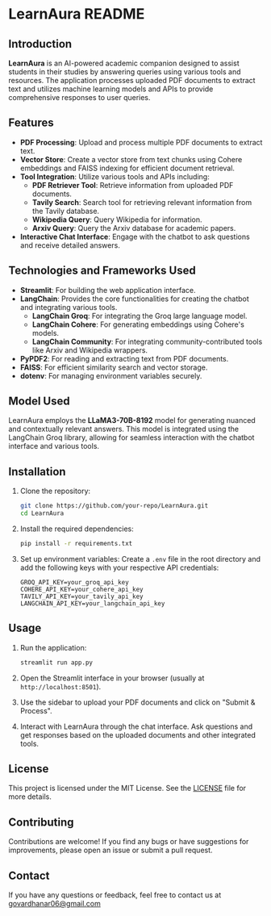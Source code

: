 # LearnAura README

## Introduction
**LearnAura** is an AI-powered academic companion designed to assist students in their studies by answering queries using various tools and resources. The application processes uploaded PDF documents to extract text and utilizes machine learning models and APIs to provide comprehensive responses to user queries.

## Features
- **PDF Processing**: Upload and process multiple PDF documents to extract text.
- **Vector Store**: Create a vector store from text chunks using Cohere embeddings and FAISS indexing for efficient document retrieval.
- **Tool Integration**: Utilize various tools and APIs including:
  - **PDF Retriever Tool**: Retrieve information from uploaded PDF documents.
  - **Tavily Search**: Search tool for retrieving relevant information from the Tavily database.
  - **Wikipedia Query**: Query Wikipedia for information.
  - **Arxiv Query**: Query the Arxiv database for academic papers.
- **Interactive Chat Interface**: Engage with the chatbot to ask questions and receive detailed answers.

## Technologies and Frameworks Used
- **Streamlit**: For building the web application interface.
- **LangChain**: Provides the core functionalities for creating the chatbot and integrating various tools.
  - **LangChain Groq**: For integrating the Groq large language model.
  - **LangChain Cohere**: For generating embeddings using Cohere's models.
  - **LangChain Community**: For integrating community-contributed tools like Arxiv and Wikipedia wrappers.
- **PyPDF2**: For reading and extracting text from PDF documents.
- **FAISS**: For efficient similarity search and vector storage.
- **dotenv**: For managing environment variables securely.

## Model Used
LearnAura employs the **LLaMA3-70B-8192** model for generating nuanced and contextually relevant answers. This model is integrated using the LangChain Groq library, allowing for seamless interaction with the chatbot interface and various tools.

## Installation
1. Clone the repository:
   ```bash
   git clone https://github.com/your-repo/LearnAura.git
   cd LearnAura
   ```

2. Install the required dependencies:
   ```bash
   pip install -r requirements.txt
   ```

3. Set up environment variables:
   Create a `.env` file in the root directory and add the following keys with your respective API credentials:
   ```
   GROQ_API_KEY=your_groq_api_key
   COHERE_API_KEY=your_cohere_api_key
   TAVILY_API_KEY=your_tavily_api_key
   LANGCHAIN_API_KEY=your_langchain_api_key
   ```

## Usage
1. Run the application:
   ```bash
   streamlit run app.py
   ```

2. Open the Streamlit interface in your browser (usually at `http://localhost:8501`).

3. Use the sidebar to upload your PDF documents and click on "Submit & Process".

4. Interact with LearnAura through the chat interface. Ask questions and get responses based on the uploaded documents and other integrated tools.

## License
This project is licensed under the MIT License. See the [LICENSE](LICENSE) file for more details.

## Contributing

Contributions are welcome! If you find any bugs or have suggestions for improvements, please open an issue or submit a pull request.

## Contact

If you have any questions or feedback, feel free to contact us at govardhanar06@gmail.com
